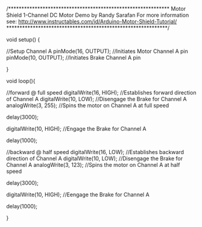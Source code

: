 /*************************************************************
Motor Shield 1-Channel DC Motor Demo
by Randy Sarafan
For more information see:
http://www.instructables.com/id/Arduino-Motor-Shield-Tutorial/
*************************************************************/

void setup() {
  
  //Setup Channel A
  pinMode(16, OUTPUT); //Initiates Motor Channel A pin
  pinMode(10, OUTPUT); //Initiates Brake Channel A pin
  
}

void loop(){
  
  //forward @ full speed
  digitalWrite(16, HIGH); //Establishes forward direction of Channel A
  digitalWrite(10, LOW);   //Disengage the Brake for Channel A
  analogWrite(3, 255);   //Spins the motor on Channel A at full speed
  
  delay(3000);
  
  digitalWrite(10, HIGH); //Engage the Brake for Channel A

  delay(1000);
  
  //backward @ half speed
  digitalWrite(16, LOW); //Establishes backward direction of Channel A
  digitalWrite(10, LOW);   //Disengage the Brake for Channel A
  analogWrite(3, 123);   //Spins the motor on Channel A at half speed
  
  delay(3000);
  
  digitalWrite(10, HIGH); //Eengage the Brake for Channel A
  
  delay(1000);
  
}

